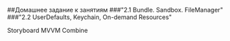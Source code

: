 ##Домашнее задание к занятиям
###"2.1 Bundle. Sandbox. FileManager"
###"2.2 UserDefaults, Keychain, On-demand Resources"


Storyboard
MVVM
Combine
